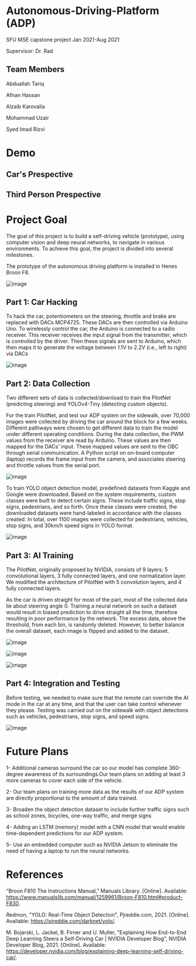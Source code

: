 # Autonomous-Driving-Platform (ADP)
SFU MSE capstone project Jan 2021-Aug 2021 

Supervisor: Dr. Rad 

## Team Members
Abduallah Tariq

Afnan Hassan 

Alzaib Karovalia

Mohammad Uzair

Syed Imad Rizvi

# Demo

## Car's Prespective


## Third Person Prespective


# Project Goal
The goal of this project is to build a self-driving vehicle (prototype), using computer vision and deep neural networks, to navigate in various environments. To achieve this goal, the project is divided into several milestones. 

The prototype of the autonomous driving platform is installed in Henes Broon F8.

![image](https://user-images.githubusercontent.com/46413396/129677302-53f791e4-fb5f-4188-af04-75292db8469e.png)



## Part 1: Car Hacking

To hack the car, potentiometers on the steering, throttle and brake are replaced with DACs MCP4725. These DACs are then controlled via Arduino Uno. To wirelessly control the car, the Arduino is connected to a radio receiver. This receiver receives the input signal from the transmitter, which is controlled by the driver. Then these signals are sent to Arduino, which then maps it to generate the voltage between 1.1V to 2.2V (i.e., left to right) via DACs

![image](https://user-images.githubusercontent.com/46413396/129677372-3a1a43b0-68c4-4e37-a7bf-42a5afb181f0.png)

## Part 2: Data Collection

Two different sets of data is collected/download to train the PilotNet (predicting steering) and YOLOv4-Tiny (detecting custom objects).

For the train PilotNet, and test our ADP system on the sidewalk, over 70,000 images were collected by driving the car around the block for a few weeks. Different pathways were chosen to get different data to train the model under different operating conditions. During the data collection, the PWM values from the receiver are read by Arduino. These values are then mapped for the DACs' input. These mapped values are sent to the OBC through serial communication. A Python script on on-board computer (laptop) records the frame input from the camera, and associates steering and throttle values from the serial port.

![image](https://user-images.githubusercontent.com/46413396/129677439-5fc3fdc1-33bb-46e1-a39e-af1ec4e1033a.png)

To train YOLO object detection model, predefined datasets from Kaggle and Google were downloaded. Based on the system requirements, custom classes were built to detect certain signs. These include traffic signs, stop signs, pedestrians, and so forth. Once these classes were created, the downloaded datasets were hand-labeled in accordance with the classes created. In total, over 1100 images were collected for pedestrians, vehicles, stop signs, and 30km/h speed signs in YOLO format. 

![image](https://user-images.githubusercontent.com/46413396/129677465-08db75f8-6009-4fa1-93c3-fca28584513c.png)

## Part 3: AI Training 

The PilotNet, originally proposed by NVIDIA, consists of 9 layers; 5 convolutional layers, 3 fully connected layers, and one normalization layer. We modified the architecture of PilotNet with 5 convolution layers, and 4 fully connected layers. 

As the car is driven straight for most of the part, most of the collected data lie about steering angle 0. Training a neural network on such a dataset would result in biased prediction to drive straight all the time, therefore resulting in poor performance by the network. The excess data, above the threshold, from each bin, is randomly deleted. However, to better balance the overall dataset, each image is flipped and added to the dataset.

![image](https://user-images.githubusercontent.com/46413396/129677498-889687b7-cd6b-450b-81e8-943a23bd4c25.png)

![image](https://user-images.githubusercontent.com/46413396/129677528-951ef526-5422-40bd-a644-3a945be96915.png)

![image](https://user-images.githubusercontent.com/46413396/129677981-b00dc76e-8a76-4bb9-8175-6f313f4b449e.png)

## Part 4: Integration and Testing  

Before testing, we needed to make sure that the remote can override the AI mode in the car at any time, and that the user can take control whenever they please. Testing was carried out on the sidewalk with object detections such as vehicles, pedestrians, stop signs, and speed signs. 

![image](https://user-images.githubusercontent.com/46413396/129678151-5889f71e-eb29-469b-b69c-0e6300812999.png)

# Future Plans
1- Additional cameras surround the car so our model has complete 360-degree awareness of its surroundings.Our team plans on adding at least 3 more cameras to cover each side of the vehicle.

2- Our team plans on training more data as the results of our ADP system are directly proportional to the amount of data trained. 

3- Broaden the object detection dataset to include further traffic signs such as school zones, bicycles, one-way traffic, and merge signs

4- Adding an LSTM (memory) model with a CNN model that would enable time-dependent predictions for our ADP system.

5- Use an embedded computer such as NVIDIA Jetson to eliminate the need of having a laptop to run the neural networks. 

# References

“Broon F810 The Instructions Manual,” Manuals Library. [Online]. Available: https://www.manualslib.com/manual/1259961/Broon-F810.html#product-F830.

Redmon, "YOLO: Real-Time Object Detection", Pjreddie.com, 2021. [Online]. Available: https://pjreddie.com/darknet/yolo/.

M. Bojarski, L. Jackel, B. Firner and U. Muller, "Explaining How End-to-End Deep Learning Steers a Self-Driving Car | NVIDIA Developer Blog", NVIDIA Developer Blog, 2021. [Online]. Available: https://developer.nvidia.com/blog/explaining-deep-learning-self-driving-car/.
